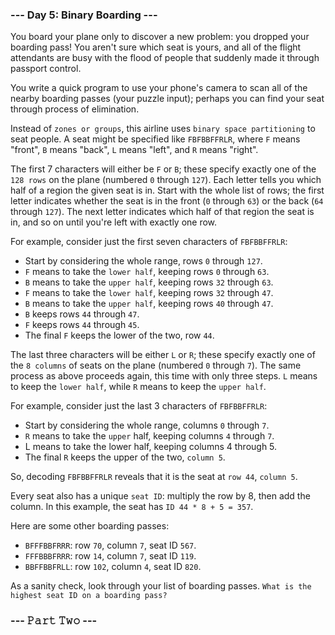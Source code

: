 ### --- Day 5:  Binary Boarding ---

You board your plane only to discover a new problem: you dropped your boarding pass! You aren't sure which seat is yours, and all of the flight attendants are busy with the flood of people that suddenly made it through passport control.

You write a quick program to use your phone's camera to scan all of the nearby boarding passes (your puzzle input); perhaps you can find your seat through process of elimination.

Instead of `zones or groups`, this airline uses `binary space partitioning` to seat people. A seat might be specified like `FBFBBFFRLR`, where `F` means "front", `B` means "back", `L` means "left", and `R` means "right".

The first 7 characters will either be `F` or `B`; these specify exactly one of the `128 rows` on the plane (numbered `0` through `127`). Each letter tells you which half of a region the given seat is in. Start with the whole list of rows; the first letter indicates whether the seat is in the front (`0` through `63`) or the back (`64` through `127`). The next letter indicates which half of that region the seat is in, and so on until you're left with exactly one row.

For example, consider just the first seven characters of `FBFBBFFRLR`:

- Start by considering the whole range, rows `0` through `127`.
- `F` means to take the `lower half`, keeping rows `0` through `63`.
- `B` means to take the `upper half`, keeping rows `32` through `63`.
- `F` means to take the `lower half`, keeping rows `32` through `47`.
- `B` means to take the `upper half`, keeping rows `40` through `47`.
- `B` keeps rows `44` through `47`.
- `F` keeps rows `44` through `45`.
- The final `F` keeps the lower of the two, row `44`.

The last three characters will be either `L` or `R`; these specify exactly one of the `8 columns` of seats on the plane (numbered `0` through `7`). The same process as above proceeds again, this time with only three steps. `L` means to keep the `lower half`, while `R` means to keep the `upper half`.

For example, consider just the last 3 characters of `FBFBBFFRLR`:

- Start by considering the whole range, columns `0` through `7`.
- `R` means to take the `upper` half, keeping columns `4` through `7`.
- L means to take the lower half, keeping columns 4 through 5.
- The final `R` keeps the upper of the two, `column 5`.

So, decoding `FBFBBFFRLR` reveals that it is the seat at `row 44`, `column 5`.

Every seat also has a unique `seat ID`: multiply the row by 8, then add the column. In this example, the seat has `ID 44 * 8 + 5 = 357`.

Here are some other boarding passes:

- `BFFFBBFRRR`: row `70`, column `7`, seat ID `567`.
- `FFFBBBFRRR`: row `14`, column `7`, seat ID `119`.
- `BBFFBBFRLL`: row `102`, column `4`, seat ID `820`.

As a sanity check, look through your list of boarding passes. `What is the highest seat ID on a boarding pass?`

### --- 𝙿𝚊𝚛𝚝 𝚃𝚠𝚘 ---


